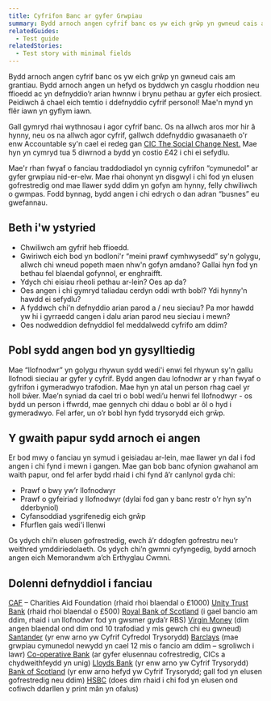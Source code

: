 ```yaml
---
title: Cyfrifon Banc ar gyfer Grwpiau
summary: Bydd arnoch angen cyfrif banc os yw eich grŵp yn gwneud cais am grantiau.
relatedGuides:
  - Test guide
relatedStories:
  - Test story with minimal fields
---
```


Bydd arnoch angen cyfrif banc os yw eich grŵp yn gwneud cais am grantiau. Bydd arnoch angen un hefyd os byddwch yn casglu rhoddion neu ffioedd ac yn defnyddio’r arian hwnnw i brynu pethau ar gyfer eich prosiect. Peidiwch â chael eich temtio i ddefnyddio cyfrif personol! Mae'n mynd yn flêr iawn yn gyflym iawn.


Gall gymryd rhai wythnosau i agor cyfrif banc. Os na allwch aros mor hir â hynny, neu os na allwch agor cyfrif, gallwch ddefnyddio gwasanaeth o'r enw Accountable sy'n cael ei redeg gan [CIC The Social Change Nest.](https://thesocialchangeagency.org/what-we-do/support-for-groups-and-movements/accountable/ "The Social Change Nest")  Mae hyn yn cymryd tua 5 diwrnod a bydd yn costio £42 i chi ei sefydlu.


Mae'r rhan fwyaf o fanciau traddodiadol yn cynnig cyfrifon “cymunedol” ar gyfer grwpiau nid-er-elw. Mae rhai ohonynt yn disgwyl i chi fod yn elusen gofrestredig ond mae llawer sydd ddim yn gofyn am hynny, felly chwiliwch o gwmpas. Fodd bynnag, bydd angen i chi edrych o dan adran “busnes” eu gwefannau.



## Beth i'w ystyried



* Chwiliwch am gyfrif heb ffioedd.
* Gwiriwch eich bod yn bodloni'r “meini prawf cymhwysedd” sy'n golygu, allwch chi wneud popeth maen nhw'n gofyn amdano? Gallai hyn fod yn bethau fel blaendal gofynnol, er enghraifft.
* Ydych chi eisiau rheoli pethau ar-lein? Oes ap da?
* Oes angen i chi gymryd taliadau cerdyn oddi wrth bobl? Ydi hynny'n hawdd ei sefydlu?
* A fyddwch chi'n defnyddio arian parod a / neu sieciau? Pa mor hawdd yw hi i gyrraedd cangen i dalu arian parod neu sieciau i mewn?
* Oes nodweddion defnyddiol fel meddalwedd cyfrifo am ddim?



## Pobl sydd angen bod yn gysylltiedig



Mae “llofnodwr” yn golygu rhywun sydd wedi'i enwi fel rhywun sy'n gallu llofnodi sieciau ar gyfer y cyfrif. Bydd angen dau lofnodwr ar y rhan fwyaf o gyfrifon i gymeradwyo trafodion. Mae hyn yn atal un person rhag cael yr holl bŵer. Mae’n syniad da cael tri o bobl wedi’u henwi fel llofnodwyr - os bydd un person i ffwrdd, mae gennych chi ddau o bobl ar ôl o hyd i gymeradwyo.
Fel arfer, un o’r bobl hyn fydd trysorydd eich grŵp.




## Y gwaith papur sydd arnoch ei angen 
 
Er bod mwy o fanciau yn symud i geisiadau ar-lein, mae llawer yn dal i fod angen i chi fynd i mewn i gangen. Mae gan bob banc ofynion gwahanol am waith papur, ond fel arfer bydd rhaid i chi fynd â’r canlynol gyda chi:
* Prawf o bwy yw’r llofnodwyr
* Prawf o gyfeiriad y llofnodwyr (dylai fod gan y banc restr o'r hyn sy'n dderbyniol)
* Cyfansoddiad ysgrifenedig eich grŵp
* Ffurflen gais wedi'i llenwi

Os ydych chi’n elusen gofrestredig, ewch â’r ddogfen gofrestru neu’r weithred ymddiriedolaeth.
Os ydych chi’n gwmni cyfyngedig, bydd arnoch angen eich Memorandwm a’ch Erthyglau Cwmni. 
         

## Dolenni defnyddiol i fanciau 
 
[CAF](https://www.cafonline.org/caf-bank/current-account "Charities Aid Foundation") – Charities Aid Foundation (rhaid rhoi blaendal o £1000)
[Unity Trust Bank](https://www.unity.co.uk/business-banking/business-current-account/ "Unity Trust Bank") (rhaid rhoi blaendal o £500)
[Royal Bank of Scotland](https://www.rbs.co.uk/business/bank-accounts/community-bank-account.html "Royal Bank of Scotland") (i gael bancio am ddim, rhaid i un llofnodwr fod yn gwsmer gyda’r RBS)
[Virgin Money](https://uk.virginmoney.com/business/charities-clubs-and-societies/clubs-and-societies-account/ "Virgin Money") (dim angen blaendal ond dim ond 10 trafodiad y mis gewch chi eu gwneud) 
[Santander](https://www.santander.co.uk/business/current-accounts/treasurers-current-account "Santander") (yr enw arno yw Cyfrif Cyfredol Trysorydd)
[Barclays](https://www.barclays.co.uk/business-banking/accounts/community-organisations/#accounts "Barclays") (mae grwpiau cymunedol newydd yn cael 12 mis o fancio am ddim – sgroliwch i lawr)
[Co-operative Bank](https://www.co-operativebank.co.uk/business/products/current-accounts/community-directplus/ "Co-operative Bank") (ar gyfer elusennau cofrestredig, CICs a chydweithfeydd yn unig)
[Lloyds Bank](https://www.lloydsbank.com/business/business-accounts/treasurers-account.html "Lloyds Bank") (yr enw arno yw Cyfrif Trysorydd)
[Bank of Scotland](https://business.bankofscotland.co.uk/business-accounts/community-accounts/treasurers-account.html "Bank of Scotland") (yr enw arno hefyd yw Cyfrif Trysorydd; gall fod yn elusen gofrestredig neu ddim)
[HSBC](https://www.business.hsbc.uk/en-gb/products/charity-banking-community-account "HSBC") (does dim rhaid i chi fod yn elusen ond cofiwch ddarllen y print mân yn ofalus) 
